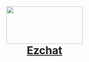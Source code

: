 <h1 align="center" style="color:#DC143C; font-weight:bold;">
     <img 
    src="https://i.ibb.co/SrhSFRY/ezchat.png"
    float="center"
    width="200" height="100"
    />
    <br/>
  <a href="#"> Ezchat </a>
</h1>
